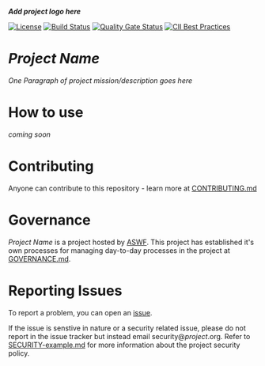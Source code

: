 ***Add project logo here***

[![License](https://img.shields.io/github/license/AcademySoftwareFoundation/example-project)](LICENSE)
[![Build Status](https://dev.azure.com/AcademySoftwareFoundation/aswf-sample-project/_apis/build/status/aswf-sample-project.ci?branchName=master)](https://dev.azure.com/AcademySoftwareFoundation/aswf-sample-project/_build/latest?definitionId=12&branchName=master)
[![Quality Gate Status](https://sonarcloud.io/api/project_badges/measure?project=AcademySoftwareFoundation_aswf-sample-project&metric=alert_status)](https://sonarcloud.io/dashboard?id=AcademySoftwareFoundation_aswf-sample-project)
[![CII Best Practices](https://bestpractices.coreinfrastructure.org/projects/xxx/badge)](https://bestpractices.coreinfrastructure.org/projects/xxx)

# _Project Name_
_One Paragraph of project mission/description goes here_

# How to use
_coming soon_

# Contributing
Anyone can contribute to this repository - learn more at [CONTRIBUTING.md](CONTRIBUTING.md)

# Governance
_Project Name_ is a project hosted by [ASWF](https://aswf.io). This project has established it's own processes for managing day-to-day processes in the project at [GOVERNANCE.md](GOVERNANCE.md).

# Reporting Issues

To report a problem, you can open an
[issue](https://github.com/AcademySoftwareFoundation/aswf-sample-project/issues).

If the issue is senstive in nature or a security related issue, please
do not report in the issue tracker but instead email
security@_project_.org. Refer to
[SECURITY-example.md](SECURITY-example.md) for more information about
the project security policy.

